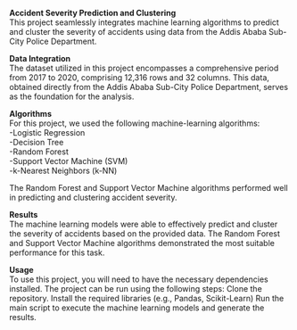 **Accident Severity Prediction and Clustering** <br>
This project seamlessly integrates machine learning algorithms to predict and cluster the severity of accidents using data from the Addis Ababa Sub-City Police Department.

**Data Integration** <br>
The dataset utilized in this project encompasses a comprehensive period from 2017 to 2020, comprising 12,316 rows and 32 columns. This data, obtained directly from the Addis Ababa Sub-City Police Department, serves as the foundation for the analysis.

**Algorithms** <br>
For this project, we used the following machine-learning algorithms: <br>
-Logistic Regression <br>
-Decision Tree <br>
-Random Forest <br>
-Support Vector Machine (SVM) <br>
-k-Nearest Neighbors (k-NN) <br>

The Random Forest and Support Vector Machine algorithms performed well in predicting and clustering accident severity. <br>

**Results** <br>
The machine learning models were able to effectively predict and cluster the severity of accidents based on the provided data. The Random Forest and Support Vector Machine algorithms demonstrated the most suitable performance for this task.

**Usage** <br>
To use this project, you will need to have the necessary dependencies installed. The project can be run using the following steps:
Clone the repository.
Install the required libraries (e.g., Pandas, Scikit-Learn)
Run the main script to execute the machine learning models and generate the results.

